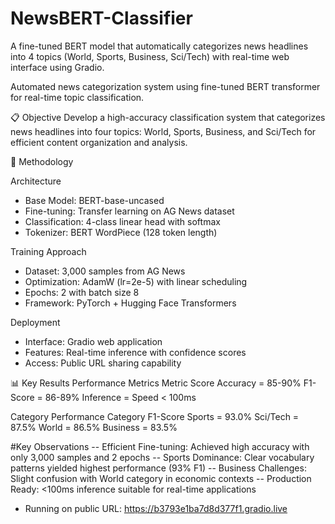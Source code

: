 # NewsBERT-Classifier
A fine-tuned BERT model that automatically categorizes news headlines into 4 topics (World, Sports, Business, Sci/Tech) with real-time web interface using Gradio.

Automated news categorization system using fine-tuned BERT transformer for real-time topic classification.

📋 Objective
Develop a high-accuracy classification system that categorizes news headlines into four topics: World, Sports, Business, and Sci/Tech for efficient content organization and analysis.

🔬 Methodology

Architecture
- Base Model: BERT-base-uncased
- Fine-tuning: Transfer learning on AG News dataset
- Classification: 4-class linear head with softmax
- Tokenizer: BERT WordPiece (128 token length)

Training Approach
- Dataset: 3,000 samples from AG News
- Optimization: AdamW (lr=2e-5) with linear scheduling
- Epochs: 2 with batch size 8
- Framework: PyTorch + Hugging Face Transformers

Deployment
- Interface: Gradio web application
- Features: Real-time inference with confidence scores
- Access: Public URL sharing capability

📊 Key Results
Performance Metrics
Metric	Score
Accuracy = 85-90%
F1-Score = 	86-89%
Inference =  Speed	< 100ms

Category Performance
Category	F1-Score
Sports = 93.0%
Sci/Tech = 87.5%
World = 86.5%
Business = 83.5%

#Key Observations
-- Efficient Fine-tuning: Achieved high accuracy with only 3,000 samples and 2 epochs
-- Sports Dominance: Clear vocabulary patterns yielded highest performance (93% F1)
-- Business Challenges: Slight confusion with World category in economic contexts
-- Production Ready: <100ms inference suitable for real-time applications

* Running on public URL: https://b3793e1ba7d8d377f1.gradio.live
